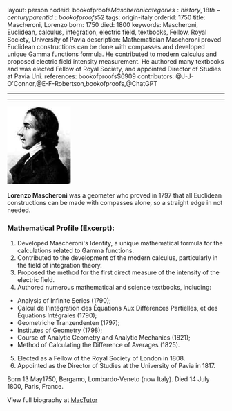 layout: person
nodeid: bookofproofs$Mascheroni
categories: history,18th-century
parentid: bookofproofs$52
tags: origin-italy
orderid: 1750
title: Mascheroni, Lorenzo
born: 1750
died: 1800
keywords: Mascheroni, Euclidean, calculus, integration, electric field, textbooks, Fellow, Royal Society, University of Pavia
description: Mathematician Mascheroni proved Euclidean constructions can be done with compasses and developed unique Gamma functions formula. He contributed to modern calculus and proposed electric field intensity measurement. He authored many textbooks and was elected Fellow of Royal Society, and appointed Director of Studies at Pavia Uni.
references: bookofproofs$6909
contributors: @J-J-O'Connor,@E-F-Robertson,bookofproofs,@ChatGPT

---



---

![Mascheroni.jpg](https://github.com/bookofproofs/bookofproofs.github.io/blob/main/_sources/_assets/images/portraits/Mascheroni.jpg?raw=true)

**Lorenzo Mascheroni** was a geometer who proved in 1797 that all Euclidean constructions can be made with compasses alone, so a straight edge in not needed.

### Mathematical Profile (Excerpt):
1. Developed Mascheroni's Identity, a unique mathematical formula for the calculations related to Gamma functions.
2. Contributed to the development of the modern calculus, particularly in the field of integration theory.
3. Proposed the method for the first direct measure of the intensity of the electric field.
4. Authored numerous mathematical and science textbooks, including:
- Analysis of Infinite Series (1790);
- Calcul de l'intégration des Équations Aux Différences Partielles, et des Équations Intégrales (1790);
- Geometriche Tranzendenten (1797);
- Institutes of Geometry (1798);
- Course of Analytic Geometry and Analytic Mechanics (1821);
- Method of Calculating the Difference of Averages (1825).
5. Elected as a Fellow of the Royal Society of London in 1808.
6. Appointed as the Director of Studies at the University of Pavia in 1817.

Born 13 May1750, Bergamo, Lombardo-Veneto (now Italy). Died 14 July 1800, Paris, France.

View full biography at [MacTutor](https://mathshistory.st-andrews.ac.uk/Biographies/Mascheroni/)

